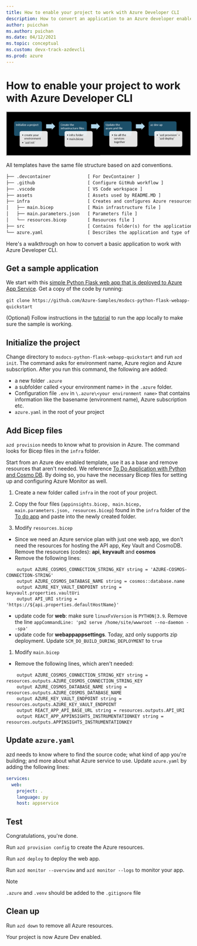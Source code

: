 ```yaml
---
title: How to enable your project to work with Azure Developer CLI
description: How to convert an application to an Azure developer enabled template.
author: puicchan
ms.author: puichan
ms.date: 04/12/2021
ms.topic: conceptual
ms.custom: devx-track-azdevcli
ms.prod: azure
---
```

# How to enable your project to work with Azure Developer CLI

![Azure Developer CLI enable](media/how-to-devify-a-project/dev-ify.png)

All templates have the same file structure based on azd conventions.

```txt
├── .devcontainer              [ For DevContainer ]
├── .github                    [ Configure GitHub workflow ]
├── .vscode                    [ VS Code workspace ]
├── assets                     [ Assets used by README.MD ]
├── infra                      [ Creates and configures Azure resources ]
│   ├── main.bicep             [ Main infrastructure file ]
│   ├── main.parameters.json   [ Parameters file ]
│   └── resources.bicep        [ Resources file ]
├── src                        [ Contains folder(s) for the application code ]
└── azure.yaml                 [ Describes the application and type of Azure resources]
```

Here's a walkthrough on how to convert a basic application to work with Azure Developer CLI.

## Get a sample application
We start with this [simple Python Flask web app that is deployed to Azure App Service](https://docs.microsoft.com/azure/app-service/quickstart-python?tabs=flask%2Cwindows%2Cazure-portal%2Cterminal-bash%2Cvscode-deploy%2Cdeploy-instructions-azportal%2Cdeploy-instructions-zip-azcli). Get a copy of the code by running:

`git clone https://github.com/Azure-Samples/msdocs-python-flask-webapp-quickstart`

(Optional) Follow instructions in the [tutorial](https://docs.microsoft.com/azure/app-service/quickstart-python?tabs=flask%2Cwindows%2Cazure-portal%2Cterminal-bash%2Cvscode-deploy%2Cdeploy-instructions-azportal%2Cdeploy-instructions-zip-azcli#1---sample-application) to run the app locally to make sure the sample is working.

## Initialize the project

Change directory to `msdocs-python-flask-webapp-quickstart` and run `azd init`. The command asks for environment name, Azure region and Azure subscription. After you run this command, the following are added: 

- a new folder `.azure` 
- a subfolder called &lt;your environment name&gt; in the `.azure` folder. 
- Configuration file `.env` in `\.azure\<your environment name>` that contains information like the basename (environment name), Azure subscription etc.
- `azure.yaml` in the root of your project

## Add Bicep files

`azd provision` needs to know what to provision in Azure. The command looks for Bicep files in the `infra` folder.

Start from an Azure dev enabled template, use it as a base and remove resources that aren't needed. We reference [To Do Application with Python and Cosmo DB](https://github.com/Azure-Samples/todo-python-mongo). By doing so, you have the necessary Bicep files for setting up and configuring Azure Monitor as well. 

1. Create a new folder called `infra` in the root of your project. 
1. Copy the four files (`appinsights.bicep, main.bicep, main.parameters.json, resources.bicep`) found in the `infra` folder of the  [To do app](https://github.com/Azure-Samples/todo-python-mongo) and paste into the newly created folder.

1. Modify `resources.bicep`

- Since we need an Azure service plan with just one web app, we don't need the resources for hosting the API app, Key Vault and CosmoDB. Remove the resources (codes): **api**, **keyvault** and **cosmos**
- Remove the following lines:

``` bicep
    output AZURE_COSMOS_CONNECTION_STRING_KEY string = 'AZURE-COSMOS-CONNECTION-STRING'
    output AZURE_COSMOS_DATABASE_NAME string = cosmos::database.name
    output AZURE_KEY_VAULT_ENDPOINT string = keyvault.properties.vaultUri    
    output API_URI string = 'https://${api.properties.defaultHostName}'
```

- update code for **web**: make sure `linuxFxVersion` is `PYTHON|3.9`. Remove the line `appCommandLine: 'pm2 serve /home/site/wwwroot --no-daemon --spa'`
- update code for **webappappsettings**. Today, azd only supports zip deployment. Update `SCM_DO_BUILD_DURING_DEPLOYMENT` to `true`

1. Modify `main.bicep`

- Remove the following lines, which aren't needed:

``` bicep
    output AZURE_COSMOS_CONNECTION_STRING_KEY string = resources.outputs.AZURE_COSMOS_CONNECTION_STRING_KEY
    output AZURE_COSMOS_DATABASE_NAME string = resources.outputs.AZURE_COSMOS_DATABASE_NAME
    output AZURE_KEY_VAULT_ENDPOINT string = resources.outputs.AZURE_KEY_VAULT_ENDPOINT
    output REACT_APP_API_BASE_URL string = resources.outputs.API_URI
    output REACT_APP_APPINSIGHTS_INSTRUMENTATIONKEY string = resources.outputs.APPINSIGHTS_INSTRUMENTATIONKEY
```

## Update `azure.yaml`

azd needs to know where to find the source code; what kind of app you're building; and more about what Azure service to use. Update `azure.yaml` by adding the following lines:

```yml
services:
  web:
    project: .
    language: py
    host: appservice
```

## Test

Congratulations, you're done. 

Run `azd provision config` to create the Azure resources.

Run `azd deploy` to deploy the web app.

Run `azd monitor --overview` and `azd monitor --logs` to monitor your app.

> [!NOTE]
> `.azure` and `.venv` should be added to the `.gitignore` file

## Clean up

Run `azd down` to remove all Azure resources.

Your project is now Azure Dev enabled.